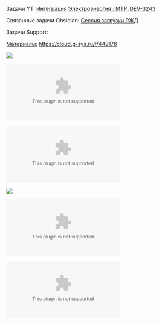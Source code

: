 Задачи YT:
[Интеграция Электроэнергия : MTP_DEV-3243](https://yt.surgutneftegas.ru:4443/issue/MTP_DEV-3243)

Связанные задачи Obsidian:
[Сессия загрузки РЖД](Сессия%20загрузки%20РЖД.md)

Задачи Support:

<u>Материалы:</u>
https://cloud.g-sys.ru/f/449178

![](Pasted%20image%2020250804153915.png)

![](Проект%20ТТ%20по%20интеграции%20(ЭЭ)%20v1.docx)

![](Поля%20соответствия%20по%20услугам%20ЭЭ%20SAP-Global.xlsx)

![](Pasted%20image%2020250811162647.png)

![](Проект%20ТТ%20по%20интеграции%20(ЭЭ)%20v2.docx)

![](Поля%20соответствия%20по%20услугам%20ЭЭ%20SAP-Global%20v2.xlsx)










